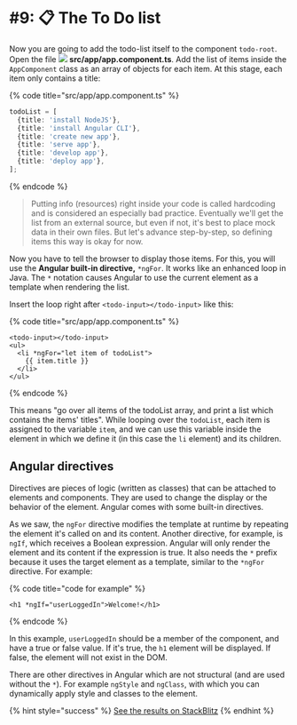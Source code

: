 # \#9: 📋 The To Do list

Now you are going to add the todo-list itself to the component `todo-root`. Open the file ![](.gitbook/assets/component.svg) **src/app/app.component.ts**. Add the list of items inside the `AppComponent` class as an array of objects for each item. At this stage, each item only contains a title:

{% code title="src/app/app.component.ts" %}
```typescript
todoList = [
  {title: 'install NodeJS'},
  {title: 'install Angular CLI'},
  {title: 'create new app'},
  {title: 'serve app'},
  {title: 'develop app'},
  {title: 'deploy app'},
];
```
{% endcode %}

> Putting info \(resources\) right inside your code is called hardcoding and is considered an especially bad practice. Eventually we'll get the list from an external source, but even if not, it's best to place mock data in their own files. But let's advance step-by-step, so defining items this way is okay for now.

Now you have to tell the browser to display those items. For this, you will use the **Angular built-in directive,** `*ngFor`. It works like an enhanced loop in Java. The `*` notation causes Angular to use the current element as a template when rendering the list.

Insert the loop right after `<todo-input></todo-input>` like this:

{% code title="src/app/app.component.ts" %}
```markup
<todo-input></todo-input>
<ul>
  <li *ngFor="let item of todoList">
    {{ item.title }}
  </li>
</ul>
```
{% endcode %}

This means "go over all items of the todoList array, and print a list which contains the items' titles". While looping over the `todoList`, each item is assigned to the variable `item`, and we can use this variable inside the element in which we define it \(in this case the `li` element\) and its children.

## Angular directives

Directives are pieces of logic \(written as classes\) that can be attached to elements and components. They are used to change the display or the behavior of the element. Angular comes with some built-in directives.

As we saw, the `ngFor` directive modifies the template at runtime by repeating the element it's called on and its content. Another directive, for example, is `ngIf`, which receives a Boolean expression. Angular will only render the element and its content if the expression is true. It also needs the `*` prefix because it uses the target element as a template, similar to the `*ngFor` directive. For example:

{% code title="code for example" %}
```markup
<h1 *ngIf="userLoggedIn">Welcome!</h1>
```
{% endcode %}

In this example, `userLoggedIn` should be a member of the component, and have a true or false value. If it's true, the `h1` element will be displayed. If false, the element will not exist in the DOM.

There are other directives in Angular which are not structural \(and are used without the `*`\). For example `ngStyle` and `ngClass`, with which you can dynamically apply style and classes to the element.

{% hint style="success" %}
[See the results on StackBlitz](https://stackblitz.com/github/angularbootcamp/todo-list-tutorial-steps/tree/step-09_The_list)
{% endhint %}

